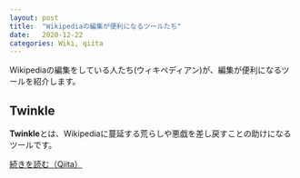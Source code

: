 ```yaml
---
layout: post
title:  "Wikipediaの編集が便利になるツールたち"
date:   2020-12-22
categories: Wiki, qiita
---
```

Wikipediaの編集をしている人たち(ウィキペディアン)が、編集が便利になるツールを紹介します。

## Twinkle
**Twinkle**とは、Wikipediaに蔓延する荒らしや悪戯を差し戻すことの助けになるツールです。

[続きを読む（Qiita）](https://qiita.com/Koyomiya/items/07878cc6a9b049fa4b5a)
